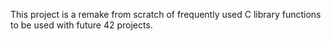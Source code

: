 This project is a remake from scratch of frequently used C library functions to be used with future 42 projects.
